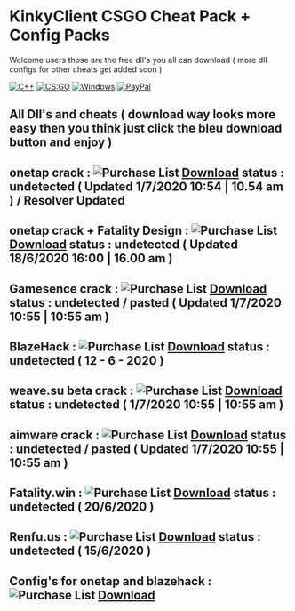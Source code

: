 # KinkyClient CSGO Cheat Pack + Config Packs
Welcome users those are the free dll's you all can download ( more dll configs for other cheats get added soon )

[![C++](https://img.shields.io/badge/language-C%2B%2B-%23f34b7d.svg?style=plastic)](https://en.wikipedia.org/wiki/C%2B%2B) 
[![CS:GO](https://img.shields.io/badge/game-CS%3AGO-yellow.svg?style=plastic)](https://store.steampowered.com/app/730/CounterStrike_Global_Offensive/) 
[![Windows](https://img.shields.io/badge/platform-Windows-0078d7.svg?style=plastic)](https://en.wikipedia.org/wiki/Microsoft_Windows) 
[![PayPal](https://img.shields.io/badge/donate-PayPal-104098.svg?style=plastic&logo=PayPal)](paypal.me/hacklegends)

All Dll's and cheats ( download way looks more easy then you think just click the bleu download button and enjoy )
--------------------------------------------------------------------------------------------------------------------------------------

onetap crack : ![Purchase List](https://i.imgur.com/23pCgTq.png) [**Download**](https://github.com/avangersKinkyClient/KinkyClient-CSGO-Cheaters-Pack-dll-files/releases/download/1/Dutchy.otc.dll) status : undetected ( Updated 1/7/2020 10:54 | 10.54 am ) / Resolver Updated
--------------------------------------------------------------------------------------------------------------------------------------
onetap crack + Fatality Design : ![Purchase List](https://i.imgur.com/23pCgTq.png) [**Download**](https://github.com/avangersKinkyClient/KinkyClient-CSGO-Cheaters-Pack-dll-files/releases/download/6/Dutchy.otc.With.Fatality.Design.dll) status : undetected ( Updated 18/6/2020 16:00 | 16.00 am )
--------------------------------------------------------------------------------------------------------------------------------------
Gamesence crack : ![Purchase List](https://i.imgur.com/23pCgTq.png) [**Download**](https://github.com/avangersKinkyClient/KinkyClient-CSGO-Cheaters-Pack-dll-files/releases/download/2/gamesense.cracked.dll) status : undetected / pasted ( Updated 1/7/2020 10:55 | 10:55 am )
--------------------------------------------------------------------------------------------------------------------------------------
BlazeHack : ![Purchase List](https://i.imgur.com/23pCgTq.png) [**Download**](https://github.com/avangersKinkyClient/KinkyClient-CSGO-Cheaters-Pack-dll-files/releases/download/3/blazehack.dll) status : undetected ( 12 - 6 - 2020 )
--------------------------------------------------------------------------------------------------------------------------------------
weave.su beta crack : ![Purchase List](https://i.imgur.com/23pCgTq.png) [**Download**](https://github.com/avangersKinkyClient/KinkyClient-CSGO-Cheaters-Pack-dll-files/releases/download/5/weave.su.dll) status : undetected ( 1/7/2020 10:55 | 10:55 am )
--------------------------------------------------------------------------------------------------------------------------------------
aimware crack : ![Purchase List](https://i.imgur.com/23pCgTq.png) [**Download**](https://github.com/avangersKinkyClient/KinkyClient-CSGO-Cheaters-Pack-dll-files/releases/download/8/aimware.dll) status : undetected / pasted ( Updated 1/7/2020 10:55 | 10:55 am )
--------------------------------------------------------------------------------------------------------------------------------------
Fatality.win : ![Purchase List](https://i.imgur.com/23pCgTq.png) [**Download**](https://github.com/avangersKinkyClient/KinkyClient-CSGO-Cheaters-Pack-dll-files/releases/download/4/Fatality.dll) status : undetected ( 20/6/2020 )
--------------------------------------------------------------------------------------------------------------------------------------
Renfu.us : ![Purchase List](https://i.imgur.com/23pCgTq.png) [**Download**](https://github.com/avangersKinkyClient/KinkyClient-CSGO-Cheaters-Pack-dll-files/releases/download/7/renfu.us.dll) status : undetected ( 15/6/2020 )
--------------------------------------------------------------------------------------------------------------------------------------
Config's for onetap and blazehack : ![Purchase List](https://i.imgur.com/23pCgTq.png) [**Download**](https://github.com/avangersKinkyClient/KinkyClient-CSGO-Cheaters-Pack-dll-files/releases/download/0/configs.zip)
--------------------------------------------------------------------------------------------------------------------------------------
